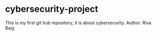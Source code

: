 # cybersecurity-project
This is my first git hub repository, it is about cybersecurity.
Author: Riva Baig
